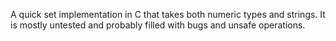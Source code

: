 A quick set implementation in C that takes both numeric types and strings. It is mostly untested and probably filled with bugs and unsafe operations.
